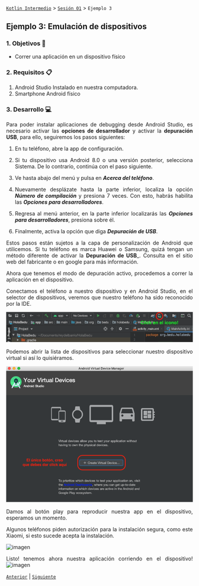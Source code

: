 [`Kotlin Intermedio`](../../Readme.md) > [`Sesión 01`](../Readme.md) > `Ejemplo 3`

## Ejemplo 3: Emulación de dispositivos

<div style="text-align: justify;">

### 1. Objetivos :dart:

- Correr una aplicación en un dispositivo físico

### 2. Requisitos :clipboard:

1. Android Studio Instalado en nuestra computadora.
2. Smartphone Android físico

### 3. Desarrollo :computer:

Para poder instalar aplicaciones de debugging desde Android Studio, es necesario activar las __opciones de desarrollador__ y activar la __depuración USB__, para ello, seguiremos los pasos siguientes:

1. En tu teléfono, abre la app de configuración.

2. Si tu dispositivo usa Android 8.0 o una versión posterior, selecciona Sistema. De lo contrario, continúa con el paso siguiente.

3. Ve hasta abajo del menú y pulsa en ___Acerca del teléfono___.

4. Nuevamente desplázate hasta la parte inferior, localiza la opción ___Número de compilación___ y presiona 7 veces. Con esto, habrás habilita las ___Opciones para desarrolladores___.

5. Regresa al menú anterior, en la parte inferior localizarás las ___Opciones para desarrolladores___, presiona sobre él.

6. Finalmente, activa la opción que diga ___Depuración de USB___.

Estos pasos están sujetos a la capa de personalización de Android que utilicemos. Si tu teléfono es marca Huawei o Samsung, quizá tengan un método diferente de activar la __Depuración de USB___. Consulta en el sitio web del fabricante o en google para más información.


Ahora que tenemos el modo de depuración activo, procedemos a correr la aplicación en el dispositivo.

Conectamos el teléfono a nuestro dispositivo y en Android Studio, en el selector de dispositivos, veremos que nuestro teléfono ha sido reconocido por la IDE.

![imagen](images/01.png)


Podemos abrir la lista de dispositivos para seleccionar nuestro dispositivo virtual si así lo quisiéramos.

![imagen](images/02.png)

Damos al botón play para reproducir nuestra app en el dispositivo, esperamos un momento.

Algunos teléfonos piden autorización para la instalación segura, como este Xiaomi, si esto sucede acepta la instalación.

![imagen](images/03.jpeg)

Listo! tenemos ahora nuestra aplicación corriendo en el dispositivo!
![imagen](images/04.jpeg)


[`Anterior`](../Readme.md#estructura-del-proyecto) | [`Siguiente`](../Readme.md#)

</div>
